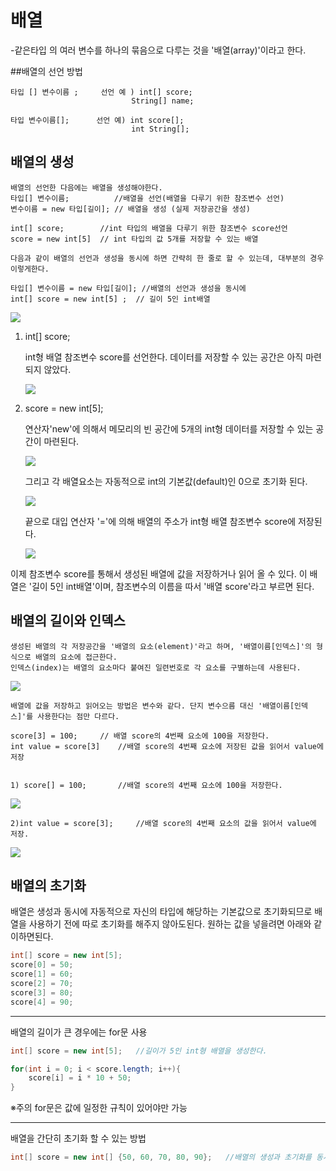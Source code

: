 
# 배열

-같은타입 의 여러 변수를 하나의 묶음으로 다루는 것을 '배열(array)'이라고 한다.
 

##배열의 선언 방법 
	
	타입 [] 변수이름 ;     선언 예 ) int[] score; 
							   String[] name;
							   
	타입 변수이름[];		선언 예) int score[];
							   int String[];
							   


## 배열의 생성
	배열의 선언한 다음에는 배열을 생성해야한다. 
	타입[] 변수이름;			//배열을 선언(배열을 다루기 위한 참조변수 선언)
	변수이름 = new 타입[길이]; // 배열을 생성 (실제 저장공간을 생성)
	
	int[] score; 		//int 타입의 배열을 다루기 위한 참조변수 score선언
	score = new int[5]	// int 타입의 값 5개를 저장할 수 있는 배열
	
	다음과 같이 배열의 선언과 생성을 동시에 하면 간략히 한 줄로 할 수 있는데, 대부분의 경우 이렇게한다.
	
	타입[] 변수이름 = new 타입[길이]; //배열의 선언과 생성을 동시에 
	int[] score = new int[5] ; 	// 길이 5인 int배열
	
<img src= "https://user-images.githubusercontent.com/56623911/127775168-a17c9ce1-e35c-4eda-84c8-d80baf42888b.png">



1. int[] score; 

	int형 배열 참조변수 score를 선언한다. 데이터를 저장할 수 있는 공간은 아직 마련되지 않았다.
	
	<img src= "https://user-images.githubusercontent.com/56623911/127775659-967f61c9-a45a-475f-a3b0-3c11884cc0a5.png">

	
	
2. score = new int[5];

	연산자'new'에 의해서 메모리의 빈 공간에 5개의 int형 데이터를 저장할 수 있는 공간이 마련된다.
	
	<img src="https://user-images.githubusercontent.com/56623911/127775672-82307e7c-df1a-4a08-b6a1-7fe2fba458cf.png">
	
	그리고 각 배열요소는 자동적으로 int의 기본값(default)인 0으로 초기화 된다.
	
	<img src="https://user-images.githubusercontent.com/56623911/127775695-ade907e1-e518-482a-a078-3eca5e4a3047.png">

	
	끝으로 대입 연산자 '='에 의해 배열의 주소가 int형 배열 참조변수 score에 저장된다.
	
	<img src="https://user-images.githubusercontent.com/56623911/127775744-a1a1bd15-38e3-46e1-942b-8a341e439774.png">


	
이제 참조변수 score를 통해서 생성된 배열에 값을 저장하거나 읽어 올 수 있다. 
이 배열은 '길이 5인 int배열'이며, 참조변수의 이름을 따서 '배열 score'라고 부르면 된다.

	
				
## 배열의 길이와 인덱스	

	생성된 배열의 각 저장공간을 '배열의 요소(element)'라고 하며, '배열이름[인덱스]'의 형식으로 배열의 요소에 접근한다.
	인덱스(index)는 배열의 요소마다 붙여진 일련번호로 각 요소를 구별하는데 사용된다.
	
<img src = "https://user-images.githubusercontent.com/56623911/127776019-7d5e4174-e757-4612-92ab-8a849d2d578e.png">

	
	
	배열에 값을 저장하고 읽어오는 방법은 변수와 같다. 단지 변수으름 대신 '배열이름[인덱스]'를 사용한다는 점만 다르다.
	
	score[3] = 100;		// 배열 score의 4번째 요소에 100을 저장한다.
	int value = score[3]	//배열 score의 4번째 요소에 저장된 값을 읽어서 value에 저장
	
	
	1) score[] = 100;		//배열 score의 4번째 요소에 100을 저장한다.

<img src = "https://user-images.githubusercontent.com/56623911/127776179-637045b3-b008-42a5-ba1e-9e01f53a4b60.png">

	
	2)int value = score[3];		//배열 score의 4번째 요소의 값을 읽어서 value에 저장.
	

<img src = "https://user-images.githubusercontent.com/56623911/127776263-7af823f3-b333-491a-8fd2-c463585707c8.png">

	

## 배열의 초기화

배열은 생성과 동시에 자동적으로 자신의 타입에 해당하는 기본값으로 초기화되므로 
배열을 사용하기 전에 따로 초기화를 해주지 않아도된다. 원하는 값을 넣을려면 아래와 같이하면된다.

```java
int[] score = new int[5];
score[0] = 50;
score[1] = 60;
score[2] = 70;
score[3] = 80;
score[4] = 90;
```
----------------------------------------------------------------------------
배열의 길이가 큰 경우에는 for문 사용

```java
int[] score = new int[5];	//길이가 5인 int형 배열을 생성한다.

for(int i = 0; i < score.length; i++){
	score[i] = i * 10 + 50;
}
```

※주의 for문은 값에 일정한 규칙이 있어야만 가능

---------------------------------------------------------------------------------


배열을 간단히 초기화 할 수 있는 방법

```java
int[] score = new int[] {50, 60, 70, 80, 90};	//배열의 생성과 초기화를 동시에 
```
	
	



	
 
	
	
	

	










